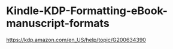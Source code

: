 # Kindle-KDP-Formatting-eBook-manuscript-formats
https://kdp.amazon.com/en_US/help/topic/G200634390
